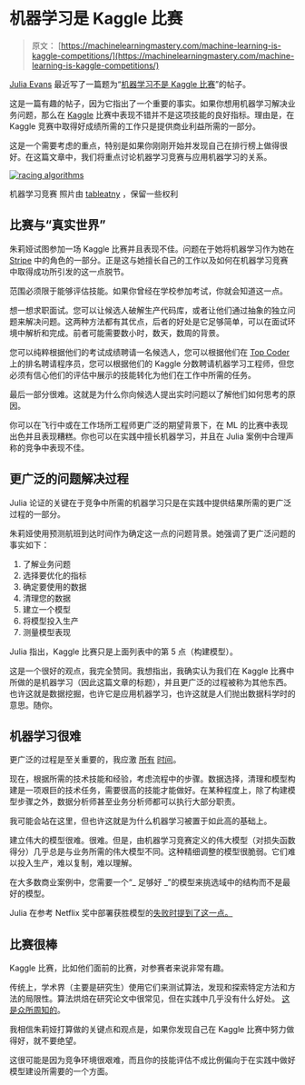 # 机器学习是 Kaggle 比赛

> 原文： [https://machinelearningmastery.com/machine-learning-is-kaggle-competitions/](https://machinelearningmastery.com/machine-learning-is-kaggle-competitions/)

[Julia Evans](https://twitter.com/b0rk) 最近写了一篇题为“[机器学习不是 Kaggle 比赛](http://jvns.ca/blog/2014/06/19/machine-learning-isnt-kaggle-competitions/)”的帖子。

这是一篇有趣的帖子，因为它指出了一个重要的事实。如果你想用机器学习解决业务问题，那么在 [Kaggle](http://www.kaggle.com/) 比赛中表现不错并不是这项技能的良好指标。理由是，在 Kaggle 竞赛中取得好成绩所需的工作只是提供商业利益所需的一部分。

这是一个需要考虑的重点，特别是如果你刚刚开始并发现自己在排行榜上做得很好。在这篇文章中，我们将重点讨论机器学习竞赛与应用机器学习的关系。

[![racing algorithms](img/0e7de320d82cb812b3d7b3ab56bb7b4f.jpg)](https://3qeqpr26caki16dnhd19sv6by6v-wpengine.netdna-ssl.com/wp-content/uploads/2014/07/racing-algorithms.jpg)

机器学习竞赛
照片由 [tableatny](https://www.flickr.com/photos/53370644@N06/4976494944/in/photostream/) ，保留一些权利

## 比赛与“真实世界”

朱莉娅试图参加一场 Kaggle 比赛并且表现不佳。问题在于她将机器学习作为她在 [Stripe](https://stripe.com) 中的角色的一部分。正是这与她擅长自己的工作以及如何在机器学习竞赛中取得成功所引发的这一点脱节。

范围必须限于能够评估技能。如果你曾经在学校参加考试，你就会知道这一点。

想一想求职面试。您可以让候选人破解生产代码库，或者让他们通过抽象的独立问题来解决问题。这两种方法都有其优点，后者的好处是它足够简单，可以在面试环境中解析和完成。前者可能需要数小时，数天，数周的背景。

您可以纯粹根据他们的考试成绩聘请一名候选人，您可以根据他们在 [Top Coder](http://www.topcoder.com/) 上的排名聘请程序员，您可以根据他们的 Kaggle 分数聘请机器学习工程师，但您必须有信心他们的评估中展示的技能转化为他们在工作中所需的任务。

最后一部分很难。这就是为什么你向候选人提出实时问题以了解他们如何思考的原因。

你可以在飞行中或在工作场所工程师更广泛的期望背景下，在 ML 的比赛中表现出色并且表现糟糕。你也可以在实践中擅长机器学习，并且在 Julia 案例中合理声称的竞争中表现不佳。

## 更广泛的问题解决过程

Julia 论证的关键在于竞争中所需的机器学习只是在实践中提供结果所需的更广泛过程的一部分。

朱莉娅使用预测航班到达时间作为确定这一点的问题背景。她强调了更广泛问题的事实如下：

1.  了解业务问题
2.  选择要优化的指标
3.  确定要使用的数据
4.  清理您的数据
5.  建立一个模型
6.  将模型投入生产
7.  测量模型表现

Julia 指出，Kaggle 比赛只是上面列表中的第 5 点（构建模型）。

这是一个很好的观点，我完全赞同。我想指出，我确实认为我们在 Kaggle 比赛中所做的是机器学习（因此这篇文章的标题），并且更广泛的过程被称为其他东西。也许这就是数据挖掘，也许它是应用机器学习，也许这就是人们抛出数据科学时的意思。随你。

## 机器学习很难

更广泛的过程是至关重要的，我应激 [](http://machinelearningmastery.com/process-for-working-through-machine-learning-problems/ "5-Part Process for working through Machine Learning Problems")[所有](http://machinelearningmastery.com/reproducible-machine-learning-results-by-default/ "Reproducible Machine Learning Results By Default") [](http://machinelearningmastery.com/how-to-use-machine-learning-results/ "How to Use Machine Learning Results")[](http://machinelearningmastery.com/small-projects/ "Learn and Practice Applied Machine Learning")[时间](http://machinelearningmastery.com/how-to-prepare-data-for-machine-learning/ "How to Prepare Data For Machine Learning")。

现在，根据所需的技术技能和经验，考虑流程中的步骤。数据选择，清理和模型构建是一项艰巨的技术任务，需要很高的技能才能做好。在某种程度上，除了构建模型步骤之外，数据分析师甚至业务分析师都可以执行大部分职责。

我可能会站在这里，但也许这就是为什么机器学习被置于如此高的基础上。

建立伟大的模型很难。很难。但是，由机器学习竞赛定义的伟大模型（对损失函数得分）几乎总是与业务所需的伟大模型不同。这种精细调整的模型很脆弱。它们难以投入生产，难以复制，难以理解。

在大多数商业案例中，您需要一个“_ 足够好 _”的模型来挑选域中的结构而不是最好的模型。

Julia 在参考 Netflix 奖中部署获胜模型的[失败时提到了这一点。](http://www.forbes.com/sites/ryanholiday/2012/04/16/what-the-failed-1m-netflix-prize-tells-us-about-business-advice/)

## 比赛很棒

Kaggle 比赛，比如他们面前的比赛，对参赛者来说非常有趣。

传统上，学术界（主要是研究生）使用它们来测试算法，发现和探索特定方法和方法的局限性。算法烘焙在研究论文中很常见，但在实践中几乎没有什么好处。 [这是众所周知的](http://citeseerx.ist.psu.edu/viewdoc/summary?doi=10.1.1.73.6198)。

我相信朱莉娅打算做的关键点和观点是，如果你发现自己在 Kaggle 比赛中努力做得好，就不要绝望。

这很可能是因为竞争环境很艰难，而且你的技能评估不成比例偏向于在实践中做好模型建设所需要的一个方面。
